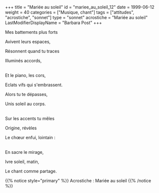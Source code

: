 +++
title = "Mariée au soleil"
id = "mariee_au_soleil_12"
date = 1999-06-12
weight = 40
categories = ["Musique, chant"]
tags = ["attitudes", "acrostiche", "sonnet"]
type = "sonnet"
acrostiche = "Mariée au soleil"
LastModifierDisplayName = "Barbara Post"
+++

Mes battements plus forts

Avivent leurs espaces,

Résonnent quand tu traces

Illuminés accords,

 \
Et le piano, les cors,

Eclats vifs qui s'embrassent.

Alors tu te dépasses,

Unis soleil au corps.

 \
Sur les accents tu mêles

Origine, révèles

Le chœur enfui, lointain :

 \
En sacre le mirage,

Ivre soleil, matin,

Le chant comme partage.

{{% notice style="primary" %}}
Acrostiche : Mariée au soleil
{{% /notice %}}
